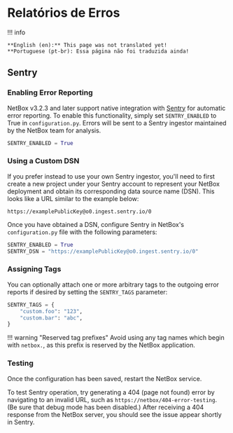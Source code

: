 # Relatórios de Erros

!!! info

    **English (en):** This page was not translated yet!
    **Portuguese (pt-br): Essa página não foi traduzida ainda!
    
## Sentry

### Enabling Error Reporting

NetBox v3.2.3 and later support native integration with [Sentry](https://sentry.io/) for automatic error reporting. To enable this functionality, simply set `SENTRY_ENABLED` to True in `configuration.py`. Errors will be sent to a Sentry ingestor maintained by the NetBox team for analysis.

```python
SENTRY_ENABLED = True
```

### Using a Custom DSN

If you prefer instead to use your own Sentry ingestor, you'll need to first create a new project under your Sentry account to represent your NetBox deployment and obtain its corresponding data source name (DSN). This looks like a URL similar to the example below:

```
https://examplePublicKey@o0.ingest.sentry.io/0
```

Once you have obtained a DSN, configure Sentry in NetBox's `configuration.py` file with the following parameters:

```python
SENTRY_ENABLED = True
SENTRY_DSN = "https://examplePublicKey@o0.ingest.sentry.io/0"
```

### Assigning Tags

You can optionally attach one or more arbitrary tags to the outgoing error reports if desired by setting the `SENTRY_TAGS` parameter:

```python
SENTRY_TAGS = {
    "custom.foo": "123",
    "custom.bar": "abc",
}
```

!!! warning "Reserved tag prefixes"
    Avoid using any tag names which begin with `netbox.`, as this prefix is reserved by the NetBox application.

### Testing

Once the configuration has been saved, restart the NetBox service.

To test Sentry operation, try generating a 404 (page not found) error by navigating to an invalid URL, such as `https://netbox/404-error-testing`. (Be sure that debug mode has been disabled.) After receiving a 404 response from the NetBox server, you should see the issue appear shortly in Sentry.